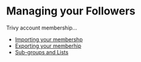 # Managing your Followers 

Trivy account membership...

* [Importing your membershp](./importing.html)
* [Exporting your memberhip](./exporting.html)
* [Sub-groups and Lists ](./groupslists.html)

